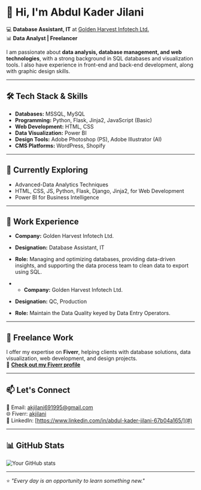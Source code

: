 # 👋 Hi, I'm Abdul Kader Jilani 

💻 **Database Assistant, IT** at [Golden Harvest Infotech Ltd.](https://www.ghitbd.com/)  
📊 **Data Analyst | Freelancer**  

I am passionate about **data analysis, database management, and web technologies**, with a strong background in SQL databases and visualization tools. I also have experience in front-end and back-end development, along with graphic design skills.

---

## 🛠️ Tech Stack & Skills

- **Databases:** MSSQL, MySQL  
- **Programming:** Python, Flask, Jinja2, JavaScript (Basic)  
- **Web Development:** HTML, CSS  
- **Data Visualization:** Power BI  
- **Design Tools:** Adobe Photoshop (PS), Adobe Illustrator (AI)  
- **CMS Platforms:** WordPress, Shopify  

---

## 🌱 Currently Exploring

- Advanced-Data Analytics Techniques  
- HTML, CSS, JS, Python, Flask, Django, Jinja2,  for Web Development  
- Power BI for Business Intelligence  

---

## 🏢 Work Experience

- **Company:** Golden Harvest Infotech Ltd.  
- **Designation:** Database Assistant, IT  
- **Role:** Managing and optimizing databases, providing data-driven insights, and supporting the data process team to clean data to export using SQL.

- - **Company:** Golden Harvest Infotech Ltd.  
- **Designation:** QC, Production  
- **Role:** Maintain the Data Quality keyed by Data Entry Operators.  

---

## 💼 Freelance Work

I offer my expertise on **Fiverr**, helping clients with database solutions, data visualization, web development, and design projects.  
🔗 **[Check out my Fiverr profile](https://www.fiverr.com/akjilani?public_mode=true)**

---

## 📫 Let's Connect

📧 Email: [akjilani691995@gmail.com](mailto:akjilani691995@gmail.com)  
🌐 Fiverr: [akjilani](https://www.fiverr.com/akjilani?public_mode=true)  
🔗 LinkedIn: [https://www.linkedin.com/in/abdul-kader-jilani-67b04a165/](#)  

---

## 📊 GitHub Stats

![Your GitHub stats](https://github-readme-stats.vercel.app/api?username=yourgithubusername&show_icons=true&theme=radical)

---

⭐️ *"Every day is an opportunity to learn something new."*  
